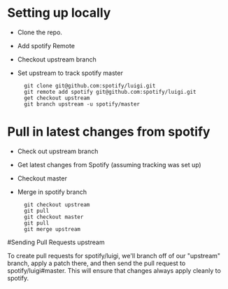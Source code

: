 # Setting up locally

* Clone the repo. 
* Add spotify Remote
* Checkout upstream branch
* Set upstream to track spotify master

        git clone git@github.com:spotify/luigi.git
        git remote add spotify git@github.com:spotify/luigi.git
        get checkout upstream
        git branch upstream -u spotify/master

# Pull in latest changes from spotify

* Check out upstream branch
* Get latest changes from Spotify (assuming tracking was set up)
* Checkout master
* Merge in spotify branch

        git checkout upstream
        git pull 
        git checkout master
        git pull
        git merge upstream

#Sending Pull Requests upstream

To create pull requests for spotify/luigi, we'll branch off of our "upstream" branch, apply a patch there, and then send the pull request to spotify/luigi#master. This will ensure that changes always apply cleanly to spotify.
